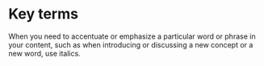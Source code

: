 # Key terms

When you need to accentuate or emphasize a particular word or phrase in your content, such as when introducing or discussing a new concept or a new word, use italics.
